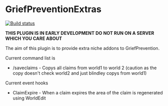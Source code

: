 # GriefPreventionExtras

[![Build status](https://ci.appveyor.com/api/projects/status/x5bfx8vjj7dx08og?svg=true)](https://ci.appveyor.com/project/112madgamer/griefpreventionextras)

**THIS PLUGIN IS IN EARLY DEVELOPMENT DO NOT RUN ON A SERVER WHICH YOU CARE ABOUT**


The aim of this plugin is to provide extra niche addons to GriefPrevention. 

Current command list is
* /saveclaims <world1> <world2> - Copys all claims from world1 to world 2 (caution as the copy doesn't check world2 and just blindley copys from world1)


Current event hooks

* ClaimExpire - When a claim expires the area of the claim is regenerated using WorldEdit






